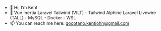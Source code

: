 - 👋 Hi, I’m Kent
- 👀 Vue Inertia Laravel Tailwind (VILT) - Tailwind Alphine Laravel Livewire (TALL) - MySQL - Docker - WSL
- 📫 You can reach me here: gocotano.kentjohn@gmail.com

<!---
mrcoffeex/mrcoffeex is a ✨ special ✨ repository because its `README.md` (this file) appears on your GitHub profile.
You can click the Preview link to take a look at your changes.
--->
